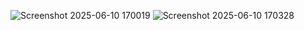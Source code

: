![Screenshot 2025-06-10 170019](https://github.com/user-attachments/assets/0e5cfd5b-daac-4077-9b0c-958d0387ace8)
![Screenshot 2025-06-10 170328](https://github.com/user-attachments/assets/bf791e81-ca34-4714-8175-b8068ae1b0e5)
